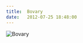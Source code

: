 ```yaml
---
title:  Bovary
date:   2012-07-25 18:48:00
---
```


![Bovary](/collateral/images/2012-07-25-bovary.jpg)